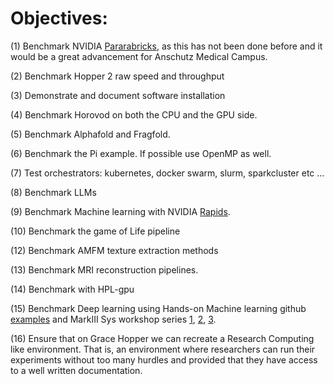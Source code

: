 Objectives:
===========

(1) Benchmark NVIDIA [Pararabricks](https://github.com/kf-cuanschutz/CU-Anschutz-HPC-documentation/blob/main/Workshops/nvidia_workshop_series_information_spring_23.md), as this has not been done before 
and it would be a great advancement for Anschutz Medical Campus.

(2) Benchmark Hopper 2 raw speed and throughput

(3) Demonstrate and document software installation

(4) Benchmark Horovod on both the CPU and the GPU side.

(5) Benchmark Alphafold and Fragfold.

(6) Benchmark the Pi example. If possible use OpenMP as well.

(7) Test orchestrators: kubernetes, docker swarm, slurm, sparkcluster etc ...

(8) Benchmark LLMs

(9) Benchmark Machine learning with NVIDIA [Rapids](https://developer.nvidia.com/rapids/get-started).

(10) Benchmark the game of Life pipeline

(12) Benchmark AMFM texture extraction methods

(13) Benchmark MRI reconstruction pipelines.

(14) Benchmark with HPL-gpu

(15) Benchmark Deep learning using Hands-on Machine learning github [examples](https://github.com/ageron/handson-ml3/tree/main) and MarkIII Sys workshop series [1](https://trending.markiiisys.com/cu-anschutz-aiseries), [2](https://trending.markiiisys.com/cu-anschutz-ai-2024), [3](https://github.com/kf-cuanschutz/CU-Anschutz-HPC-documentation/blob/main/Workshops/nvidia_workshop_series_information_spring_23.md).

(16) Ensure that on Grace Hopper we can recreate a Research Computing like environment. That is, an environment where researchers can run their experiments without too many hurdles and provided that they have access to a well written documentation.
